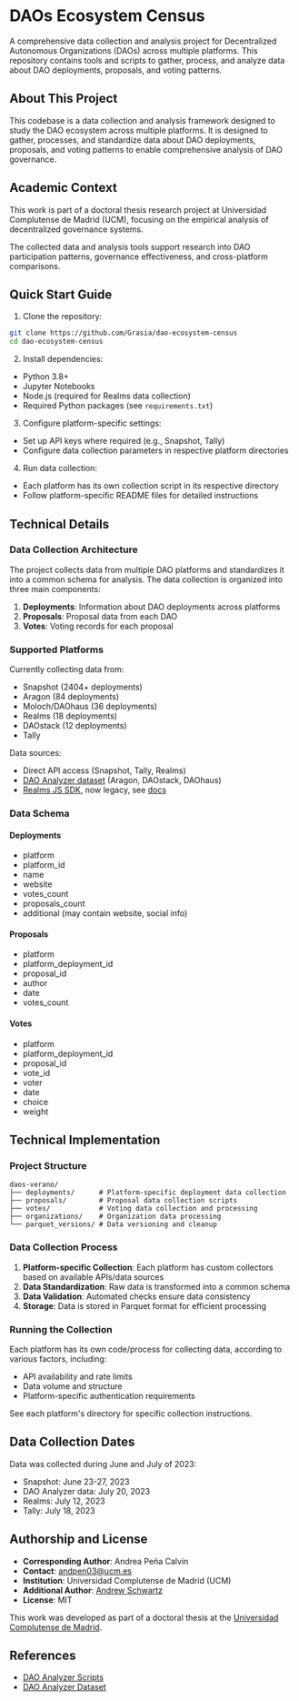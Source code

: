 # DAOs Ecosystem Census

A comprehensive data collection and analysis project for Decentralized Autonomous Organizations (DAOs) across multiple platforms. This repository contains tools and scripts to gather, process, and analyze data about DAO deployments, proposals, and voting patterns.

## About This Project

This codebase is a data collection and analysis framework designed to study
the DAO ecosystem across multiple platforms. It is designed to gather, processes,
and standardize data about DAO deployments, proposals, and voting patterns
to enable comprehensive analysis of DAO governance.

## Academic Context

This work is part of a doctoral thesis research project at Universidad
Complutense de Madrid (UCM), focusing on the empirical analysis of
decentralized governance systems.

The collected data and analysis tools support research into DAO participation
patterns, governance effectiveness, and cross-platform comparisons.

## Quick Start Guide

1. Clone the repository:
```bash
git clone https://github.com/Grasia/dao-ecosystem-census
cd dao-ecosystem-census
```

2. Install dependencies:
- Python 3.8+
- Jupyter Notebooks
- Node.js (required for Realms data collection)
- Required Python packages (see `requirements.txt`)

3. Configure platform-specific settings:
- Set up API keys where required (e.g., Snapshot, Tally)
- Configure data collection parameters in respective platform directories

4. Run data collection:
- Each platform has its own collection script in its respective directory
- Follow platform-specific README files for detailed instructions

## Technical Details

### Data Collection Architecture

The project collects data from multiple DAO platforms and standardizes it into a common schema for analysis. The data collection is organized into three main components:

1. **Deployments**: Information about DAO deployments across platforms
2. **Proposals**: Proposal data from each DAO
3. **Votes**: Voting records for each proposal

### Supported Platforms

Currently collecting data from:
- Snapshot (2404+ deployments)
- Aragon (84 deployments)
- Moloch/DAOhaus (36 deployments)
- Realms (18 deployments)
- DAOstack (12 deployments)
- Tally

Data sources:
- Direct API access (Snapshot, Tally, Realms)
- [DAO Analyzer dataset](https://www.kaggle.com/datasets/daviddavo/dao-analyzer) (Aragon, DAOstack, DAOhaus)
- [Realms JS SDK](https://www.npmjs.com/package/@solana/spl-governance), now legacy, see [docs](https://docs.realms.today/sdk)

### Data Schema

#### Deployments
- platform
- platform_id
- name
- website
- votes_count
- proposals_count
- additional (may contain website, social info)

#### Proposals
- platform
- platform_deployment_id
- proposal_id
- author
- date
- votes_count

#### Votes
- platform
- platform_deployment_id
- proposal_id
- vote_id
- voter
- date
- choice
- weight

## Technical Implementation

### Project Structure
```
daos-verano/
├── deployments/      # Platform-specific deployment data collection
├── proposals/        # Proposal data collection scripts
├── votes/            # Voting data collection and processing
├── organizations/    # Organization data processing
└── parquet_versions/ # Data versioning and cleanup
```

### Data Collection Process

1. **Platform-specific Collection**: Each platform has custom collectors
based on available APIs/data sources
2. **Data Standardization**: Raw data is transformed into a common schema
3. **Data Validation**: Automated checks ensure data consistency
4. **Storage**: Data is stored in Parquet format for efficient processing

### Running the Collection

Each platform has its own code/process for collecting data, according to
various factors, including:

- API availability and rate limits
- Data volume and structure
- Platform-specific authentication requirements

See each platform's directory for specific collection instructions.

## Data Collection Dates

Data was collected during June and July of 2023:
- Snapshot: June 23-27, 2023
- DAO Analyzer data: July 20, 2023
- Realms: July 12, 2023
- Tally: July 18, 2023

## Authorship and License

* **Corresponding Author**: Andrea Peña Calvin
* **Contact**: andpen03@ucm.es
* **Institution**: Universidad Complutense de Madrid (UCM)
* **Additional Author**: [Andrew Schwartz](https://aschwartz.me/)
* **License**: MIT

This work was developed as part of a doctoral thesis at the [Universidad Complutense de Madrid](https://www.ucm.es/).

## References

- [DAO Analyzer Scripts](https://github.com/Grasia/dao-analyzer/blob/master/cache_scripts/README.md)
- [DAO Analyzer Dataset](https://www.kaggle.com/datasets/daviddavo/dao-analyzer)
